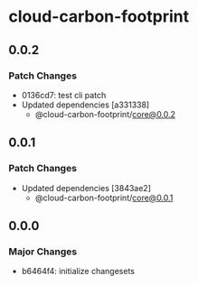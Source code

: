 # cloud-carbon-footprint

## 0.0.2

### Patch Changes

- 0136cd7: test cli patch
- Updated dependencies [a331338]
  - @cloud-carbon-footprint/core@0.0.2

## 0.0.1

### Patch Changes

- Updated dependencies [3843ae2]
  - @cloud-carbon-footprint/core@0.0.1

## 0.0.0

### Major Changes

- b6464f4: initialize changesets
